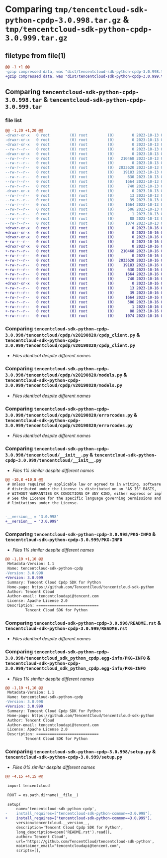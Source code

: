 # Comparing `tmp/tencentcloud-sdk-python-cpdp-3.0.998.tar.gz` & `tmp/tencentcloud-sdk-python-cpdp-3.0.999.tar.gz`

## filetype from file(1)

```diff
@@ -1 +1 @@
-gzip compressed data, was "dist/tencentcloud-sdk-python-cpdp-3.0.998.tar", last modified: Fri Oct 13 00:25:03 2023, max compression
+gzip compressed data, was "dist/tencentcloud-sdk-python-cpdp-3.0.999.tar", last modified: Mon Oct 16 00:24:16 2023, max compression
```

## Comparing `tencentcloud-sdk-python-cpdp-3.0.998.tar` & `tencentcloud-sdk-python-cpdp-3.0.999.tar`

### file list

```diff
@@ -1,20 +1,20 @@
-drwxr-xr-x   0 root         (0) root         (0)        0 2023-10-13 00:25:03.000000 tencentcloud-sdk-python-cpdp-3.0.998/
-drwxr-xr-x   0 root         (0) root         (0)        0 2023-10-13 00:25:03.000000 tencentcloud-sdk-python-cpdp-3.0.998/tencentcloud/
-drwxr-xr-x   0 root         (0) root         (0)        0 2023-10-13 00:25:03.000000 tencentcloud-sdk-python-cpdp-3.0.998/tencentcloud/cpdp/
--rw-r--r--   0 root         (0) root         (0)        0 2023-10-13 00:25:03.000000 tencentcloud-sdk-python-cpdp-3.0.998/tencentcloud/cpdp/__init__.py
-drwxr-xr-x   0 root         (0) root         (0)        0 2023-10-13 00:25:03.000000 tencentcloud-sdk-python-cpdp-3.0.998/tencentcloud/cpdp/v20190820/
--rw-r--r--   0 root         (0) root         (0)   210468 2023-10-13 00:25:03.000000 tencentcloud-sdk-python-cpdp-3.0.998/tencentcloud/cpdp/v20190820/cpdp_client.py
--rw-r--r--   0 root         (0) root         (0)        0 2023-10-13 00:25:03.000000 tencentcloud-sdk-python-cpdp-3.0.998/tencentcloud/cpdp/v20190820/__init__.py
--rw-r--r--   0 root         (0) root         (0)  2033620 2023-10-13 00:25:03.000000 tencentcloud-sdk-python-cpdp-3.0.998/tencentcloud/cpdp/v20190820/models.py
--rw-r--r--   0 root         (0) root         (0)    19183 2023-10-13 00:25:03.000000 tencentcloud-sdk-python-cpdp-3.0.998/tencentcloud/cpdp/v20190820/errorcodes.py
--rw-r--r--   0 root         (0) root         (0)      630 2023-10-13 00:25:03.000000 tencentcloud-sdk-python-cpdp-3.0.998/tencentcloud/__init__.py
--rw-r--r--   0 root         (0) root         (0)     1664 2023-10-13 00:25:03.000000 tencentcloud-sdk-python-cpdp-3.0.998/PKG-INFO
--rw-r--r--   0 root         (0) root         (0)      740 2023-10-13 00:25:03.000000 tencentcloud-sdk-python-cpdp-3.0.998/README.rst
-drwxr-xr-x   0 root         (0) root         (0)        0 2023-10-13 00:25:03.000000 tencentcloud-sdk-python-cpdp-3.0.998/tencentcloud_sdk_python_cpdp.egg-info/
--rw-r--r--   0 root         (0) root         (0)       13 2023-10-13 00:25:03.000000 tencentcloud-sdk-python-cpdp-3.0.998/tencentcloud_sdk_python_cpdp.egg-info/top_level.txt
--rw-r--r--   0 root         (0) root         (0)       39 2023-10-13 00:25:03.000000 tencentcloud-sdk-python-cpdp-3.0.998/tencentcloud_sdk_python_cpdp.egg-info/requires.txt
--rw-r--r--   0 root         (0) root         (0)     1664 2023-10-13 00:25:03.000000 tencentcloud-sdk-python-cpdp-3.0.998/tencentcloud_sdk_python_cpdp.egg-info/PKG-INFO
--rw-r--r--   0 root         (0) root         (0)      506 2023-10-13 00:25:03.000000 tencentcloud-sdk-python-cpdp-3.0.998/tencentcloud_sdk_python_cpdp.egg-info/SOURCES.txt
--rw-r--r--   0 root         (0) root         (0)        1 2023-10-13 00:25:03.000000 tencentcloud-sdk-python-cpdp-3.0.998/tencentcloud_sdk_python_cpdp.egg-info/dependency_links.txt
--rw-r--r--   0 root         (0) root         (0)       88 2023-10-13 00:25:03.000000 tencentcloud-sdk-python-cpdp-3.0.998/setup.cfg
--rw-r--r--   0 root         (0) root         (0)     1074 2023-10-13 00:25:03.000000 tencentcloud-sdk-python-cpdp-3.0.998/setup.py
+drwxr-xr-x   0 root         (0) root         (0)        0 2023-10-16 00:24:16.000000 tencentcloud-sdk-python-cpdp-3.0.999/
+drwxr-xr-x   0 root         (0) root         (0)        0 2023-10-16 00:24:16.000000 tencentcloud-sdk-python-cpdp-3.0.999/tencentcloud/
+drwxr-xr-x   0 root         (0) root         (0)        0 2023-10-16 00:24:16.000000 tencentcloud-sdk-python-cpdp-3.0.999/tencentcloud/cpdp/
+-rw-r--r--   0 root         (0) root         (0)        0 2023-10-16 00:24:16.000000 tencentcloud-sdk-python-cpdp-3.0.999/tencentcloud/cpdp/__init__.py
+drwxr-xr-x   0 root         (0) root         (0)        0 2023-10-16 00:24:16.000000 tencentcloud-sdk-python-cpdp-3.0.999/tencentcloud/cpdp/v20190820/
+-rw-r--r--   0 root         (0) root         (0)   210468 2023-10-16 00:24:16.000000 tencentcloud-sdk-python-cpdp-3.0.999/tencentcloud/cpdp/v20190820/cpdp_client.py
+-rw-r--r--   0 root         (0) root         (0)        0 2023-10-16 00:24:16.000000 tencentcloud-sdk-python-cpdp-3.0.999/tencentcloud/cpdp/v20190820/__init__.py
+-rw-r--r--   0 root         (0) root         (0)  2033620 2023-10-16 00:24:16.000000 tencentcloud-sdk-python-cpdp-3.0.999/tencentcloud/cpdp/v20190820/models.py
+-rw-r--r--   0 root         (0) root         (0)    19183 2023-10-16 00:24:16.000000 tencentcloud-sdk-python-cpdp-3.0.999/tencentcloud/cpdp/v20190820/errorcodes.py
+-rw-r--r--   0 root         (0) root         (0)      630 2023-10-16 00:24:16.000000 tencentcloud-sdk-python-cpdp-3.0.999/tencentcloud/__init__.py
+-rw-r--r--   0 root         (0) root         (0)     1664 2023-10-16 00:24:16.000000 tencentcloud-sdk-python-cpdp-3.0.999/PKG-INFO
+-rw-r--r--   0 root         (0) root         (0)      740 2023-10-16 00:24:16.000000 tencentcloud-sdk-python-cpdp-3.0.999/README.rst
+drwxr-xr-x   0 root         (0) root         (0)        0 2023-10-16 00:24:16.000000 tencentcloud-sdk-python-cpdp-3.0.999/tencentcloud_sdk_python_cpdp.egg-info/
+-rw-r--r--   0 root         (0) root         (0)       13 2023-10-16 00:24:16.000000 tencentcloud-sdk-python-cpdp-3.0.999/tencentcloud_sdk_python_cpdp.egg-info/top_level.txt
+-rw-r--r--   0 root         (0) root         (0)       39 2023-10-16 00:24:16.000000 tencentcloud-sdk-python-cpdp-3.0.999/tencentcloud_sdk_python_cpdp.egg-info/requires.txt
+-rw-r--r--   0 root         (0) root         (0)     1664 2023-10-16 00:24:16.000000 tencentcloud-sdk-python-cpdp-3.0.999/tencentcloud_sdk_python_cpdp.egg-info/PKG-INFO
+-rw-r--r--   0 root         (0) root         (0)      506 2023-10-16 00:24:16.000000 tencentcloud-sdk-python-cpdp-3.0.999/tencentcloud_sdk_python_cpdp.egg-info/SOURCES.txt
+-rw-r--r--   0 root         (0) root         (0)        1 2023-10-16 00:24:16.000000 tencentcloud-sdk-python-cpdp-3.0.999/tencentcloud_sdk_python_cpdp.egg-info/dependency_links.txt
+-rw-r--r--   0 root         (0) root         (0)       88 2023-10-16 00:24:16.000000 tencentcloud-sdk-python-cpdp-3.0.999/setup.cfg
+-rw-r--r--   0 root         (0) root         (0)     1074 2023-10-16 00:24:16.000000 tencentcloud-sdk-python-cpdp-3.0.999/setup.py
```

### Comparing `tencentcloud-sdk-python-cpdp-3.0.998/tencentcloud/cpdp/v20190820/cpdp_client.py` & `tencentcloud-sdk-python-cpdp-3.0.999/tencentcloud/cpdp/v20190820/cpdp_client.py`

 * *Files identical despite different names*

### Comparing `tencentcloud-sdk-python-cpdp-3.0.998/tencentcloud/cpdp/v20190820/models.py` & `tencentcloud-sdk-python-cpdp-3.0.999/tencentcloud/cpdp/v20190820/models.py`

 * *Files identical despite different names*

### Comparing `tencentcloud-sdk-python-cpdp-3.0.998/tencentcloud/cpdp/v20190820/errorcodes.py` & `tencentcloud-sdk-python-cpdp-3.0.999/tencentcloud/cpdp/v20190820/errorcodes.py`

 * *Files identical despite different names*

### Comparing `tencentcloud-sdk-python-cpdp-3.0.998/tencentcloud/__init__.py` & `tencentcloud-sdk-python-cpdp-3.0.999/tencentcloud/__init__.py`

 * *Files 1% similar despite different names*

```diff
@@ -10,8 +10,8 @@
 # Unless required by applicable law or agreed to in writing, software
 # distributed under the License is distributed on an "AS IS" BASIS,
 # WITHOUT WARRANTIES OR CONDITIONS OF ANY KIND, either express or implied.
 # See the License for the specific language governing permissions and
 # limitations under the License.
 
 
-__version__ = '3.0.998'
+__version__ = '3.0.999'
```

### Comparing `tencentcloud-sdk-python-cpdp-3.0.998/PKG-INFO` & `tencentcloud-sdk-python-cpdp-3.0.999/PKG-INFO`

 * *Files 1% similar despite different names*

```diff
@@ -1,10 +1,10 @@
 Metadata-Version: 1.1
 Name: tencentcloud-sdk-python-cpdp
-Version: 3.0.998
+Version: 3.0.999
 Summary: Tencent Cloud Cpdp SDK for Python
 Home-page: https://github.com/TencentCloud/tencentcloud-sdk-python
 Author: Tencent Cloud
 Author-email: tencentcloudapi@tencent.com
 License: Apache License 2.0
 Description: ============================
         Tencent Cloud SDK for Python
```

### Comparing `tencentcloud-sdk-python-cpdp-3.0.998/README.rst` & `tencentcloud-sdk-python-cpdp-3.0.999/README.rst`

 * *Files identical despite different names*

### Comparing `tencentcloud-sdk-python-cpdp-3.0.998/tencentcloud_sdk_python_cpdp.egg-info/PKG-INFO` & `tencentcloud-sdk-python-cpdp-3.0.999/tencentcloud_sdk_python_cpdp.egg-info/PKG-INFO`

 * *Files 1% similar despite different names*

```diff
@@ -1,10 +1,10 @@
 Metadata-Version: 1.1
 Name: tencentcloud-sdk-python-cpdp
-Version: 3.0.998
+Version: 3.0.999
 Summary: Tencent Cloud Cpdp SDK for Python
 Home-page: https://github.com/TencentCloud/tencentcloud-sdk-python
 Author: Tencent Cloud
 Author-email: tencentcloudapi@tencent.com
 License: Apache License 2.0
 Description: ============================
         Tencent Cloud SDK for Python
```

### Comparing `tencentcloud-sdk-python-cpdp-3.0.998/setup.py` & `tencentcloud-sdk-python-cpdp-3.0.999/setup.py`

 * *Files 0% similar despite different names*

```diff
@@ -4,15 +4,15 @@
 
 import tencentcloud
 
 ROOT = os.path.dirname(__file__)
 
 setup(
     name='tencentcloud-sdk-python-cpdp',
-    install_requires=["tencentcloud-sdk-python-common==3.0.998"],
+    install_requires=["tencentcloud-sdk-python-common==3.0.999"],
     version=tencentcloud.__version__,
     description='Tencent Cloud Cpdp SDK for Python',
     long_description=open('README.rst').read(),
     author='Tencent Cloud',
     url='https://github.com/TencentCloud/tencentcloud-sdk-python',
     maintainer_email="tencentcloudapi@tencent.com",
     scripts=[],
```

